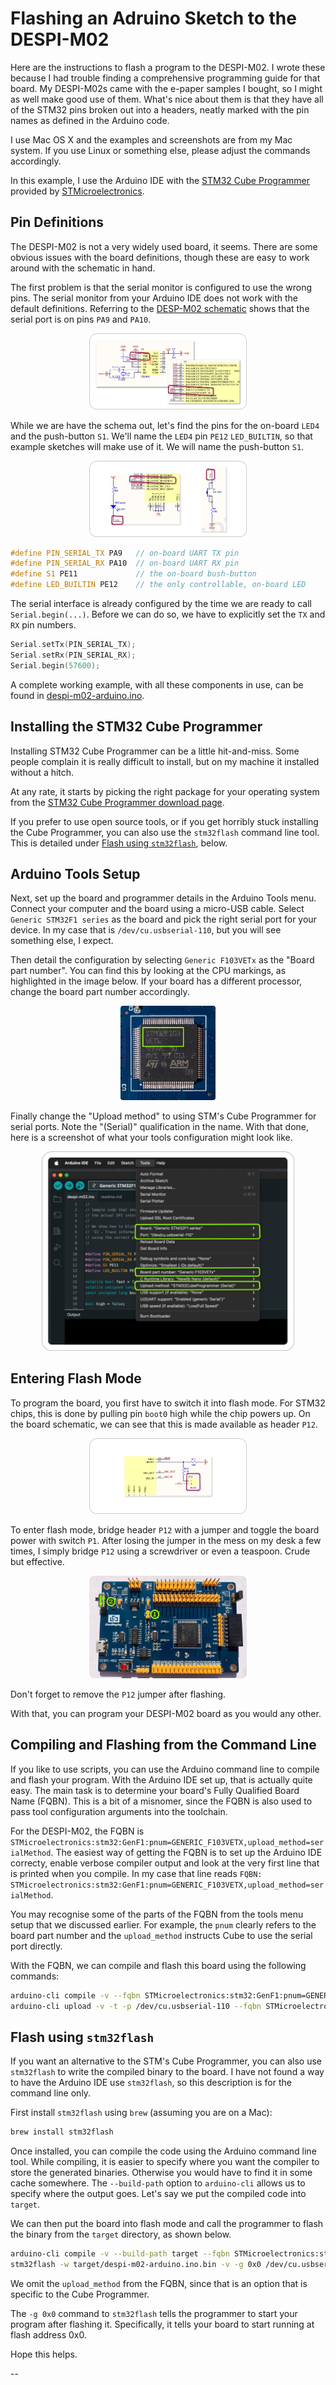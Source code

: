 # Flashing an Adruino Sketch to the DESPI-M02 

Here are the instructions to flash a program to the DESPI-M02. I wrote these
because I had trouble finding a comprehensive programming guide for that board.
My DESPI-M02s came with the e-paper samples I bought, so I might as well make
good use of them. What's nice about them is that they have all of the STM32 pins
broken out into a headers, neatly marked with the pin names as defined in the
Arduino code.

I use Mac OS X and the examples and screenshots are from my Mac system. If you
use Linux or something else, please adjust the commands accordingly.

In this example, I use the Arduino IDE with the
[STM32 Cube Programmer](https://www.st.com/en/development-tools/stm32cubeprog.html)
provided by [STMicroelectronics](https://st.com/).

## Pin Definitions
The DESPI-M02 is not a very widely used board, it seems. There are some obvious
issues with the board definitions, though these are easy to work around with the
schematic in hand.

The first problem is that the serial monitor is configured to use the wrong
pins. The serial monitor from your Arduino IDE does not work with the default
definitions. Referring to the
[DESP-M02 schematic](https://www.good-display.com/companyfile/DESPI-M02-SCH-31.html)
shows that the serial port is on pins `PA9` and `PA10`.

<p align="center" width="100%">
    <img width="50%" src="images/schematic-rx-tx.png">
</p>

While we are have the schema out, let's find the pins for the on-board `LED4`
and the push-button `S1`. We'll name the `LED4` pin `PE12` `LED_BUILTIN`, so
that example sketches will make use of it. We will name the push-button `S1`.

<p align="center" width="100%">
    <img width="50%" src="images/schematic-led4-s1.png">
</p>

```C++
#define PIN_SERIAL_TX PA9   // on-board UART TX pin
#define PIN_SERIAL_RX PA10  // on-board UART RX pin
#define S1 PE11             // the on-board bush-button
#define LED_BUILTIN PE12    // the only controllable, on-board LED
```

The serial interface is already configured by the time we are ready to call
`Serial.begin(...)`. Before we can do so, we have to explicitly set the `TX` and
`RX` pin numbers.

```C++
Serial.setTx(PIN_SERIAL_TX);
Serial.setRx(PIN_SERIAL_RX);
Serial.begin(57600);
```

A complete working example, with all these components in use, can be found in
[despi-m02-arduino.ino](despi-m02-arduino.ino).

## Installing the STM32 Cube Programmer
Installing STM32 Cube Programmer can be a little hit-and-miss. Some people
complain it is really difficult to install, but on my machine it installed
without a hitch.

At any rate, it starts by picking the right package for your operating system
from the
[STM32 Cube Programmer download page](https://www.st.com/en/development-tools/stm32cubeprog.html).

If you prefer to use open source tools, or if you get horribly stuck installing
the Cube Programmer, you can also use the `stm32flash` command line tool. This
is detailed under [Flash using `stm32flash`](#flash-using-stm32flash), below.

## Arduino Tools Setup

Next, set up the board and programmer details in the Arduino Tools menu. Connect
your computer and the board using a micro-USB cable. Select `Generic STM32F1
series` as the board and pick the right serial port for your device. In my case
that is `/dev/cu.usbserial-110`, but you will see something else, I expect.

Then detail the configuration by selecting `Generic F103VETx` as the "Board part
number". You can find this by looking at the CPU markings, as highlighted in the
image below. If your board has a different processor, change the board part
number accordingly.

<p align="center" width="100%">
    <img width="30%" src="images/chip.png">
</p>

Finally change the "Upload method" to using STM's Cube Programmer for serial
ports. Note the "(Serial)" qualification in the name. With that done, here is a
screenshot of what your tools configuration might look like.

<p align="center" width="100%">
    <img width="80%" src="images/tools-config.png">
</p>

## Entering Flash Mode

To program the board, you first have to switch it into flash mode. For STM32
chips, this is done by pulling pin `boot0` high while the chip powers up. On the
board schematic, we can see that this is made available as header `P12`.

<p align="center" width="100%">
    <img width="50%" src="images/schematic-boot0.png">
</p>

To enter flash mode, bridge header `P12` with a jumper and toggle the board
power with switch `P1`. After losing the jumper in the mess on my desk a few
times, I simply bridge `P12` using a screwdriver or even a teaspoon. Crude but
effective.

<p align="center" width="100%">
    <img width="50%" src="images/enable-flash-mode.png">
</p>

Don't forget to remove the `P12` jumper after flashing.

With that, you can program your DESPI-M02 board as you would any other.

## Compiling and Flashing from the Command Line
If you like to use scripts, you can use the Arduino command line to compile and
flash your program. With the Arduino IDE set up, that is actually quite easy.
The main task is to determine your board's Fully Qualified Board Name (FQBN).
This is a bit of a misnomer, since the FQBN is also used to pass tool
configuration arguments into the toolchain.

For the DESPI-M02, the FQBN is `STMicroelectronics:stm32:GenF1:pnum=GENERIC_F103VETX,upload_method=serialMethod`.
The easiest way of getting the FQBN is to set up the Arduino IDE correcty,
enable verbose compiler output and look at the very first line that is printed
when you compile. In my case that line reads `FQBN:
STMicroelectronics:stm32:GenF1:pnum=GENERIC_F103VETX,upload_method=serialMethod`.

You may recognise some of the parts of the FQBN from the tools menu setup that
we discussed earlier. For example, the `pnum` clearly refers to the board part
number and the `upload_method` instructs Cube to use the serial port directly.

With the FQBN, we can compile and flash this board using the following commands:

```sh
arduino-cli compile -v --fqbn STMicroelectronics:stm32:GenF1:pnum=GENERIC_F103VETX,upload_method=serialMethod despi-m02-arduino.ino
arduino-cli upload -v -t -p /dev/cu.usbserial-110 --fqbn STMicroelectronics:stm32:GenF1:pnum=GENERIC_F103VETX,upload_method=serialMethod despi-m02-arduino.ino
```

## Flash using `stm32flash`

If you want an alternative to the STM's Cube Programmer, you can also use
`stm32flash` to write the compiled binary to the board. I have not found a way
to have the Arduino IDE use `stm32flash`, so this description is for the command
line only.

First install `stm32flash` using `brew` (assuming you are on a Mac):

```sh
brew install stm32flash
```

Once installed, you can compile the code using the Arduino command line tool.
While compiling, it is easier to specify where you want the compiler to store
the generated binaries. Otherwise you would have to find it in some cache
somewhere. The `--build-path` option to `arduino-cli` allows us to specify where
the output goes. Let's say we put the compiled code into `target`.

We can then put the board into flash mode and call the programmer to flash the
binary from the `target` directory, as shown below.

```sh
arduino-cli compile -v --build-path target --fqbn STMicroelectronics:stm32:GenF1:pnum=GENERIC_F103VETX despi-m02-arduino.ino
stm32flash -w target/despi-m02-arduino.ino.bin -v -g 0x0 /dev/cu.usbserial-110
```

We omit the `upload_method` from the FQBN, since that is an option that is
specific to the Cube Programmer.

The `-g 0x0` command to `stm32flash` tells the programmer to start your program
after flashing it. Specifically, it tells your board to start running at flash
address 0x0.

Hope this helps.

--
